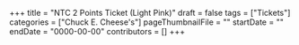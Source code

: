 +++
title = "NTC 2 Points Ticket (Light Pink)"
draft = false
tags = ["Tickets"]
categories = ["Chuck E. Cheese's"]
pageThumbnailFile = ""
startDate = ""
endDate = "0000-00-00"
contributors = []
+++

